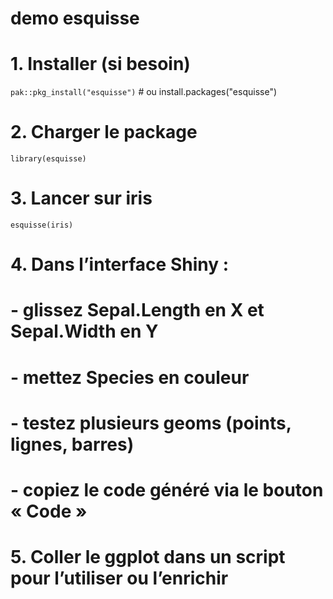 # demo esquisse

# 1. Installer (si besoin)
`pak::pkg_install("esquisse")`   # ou install.packages("esquisse")

# 2. Charger le package
`library(esquisse)`

# 3. Lancer sur iris
`esquisse(iris)`

# 4. Dans l’interface Shiny :
# - glissez Sepal.Length en X et Sepal.Width en Y
# - mettez Species en couleur
# - testez plusieurs geoms (points, lignes, barres)
# - copiez le code généré via le bouton « Code »

# 5. Coller le ggplot dans un script pour l’utiliser ou l’enrichir
